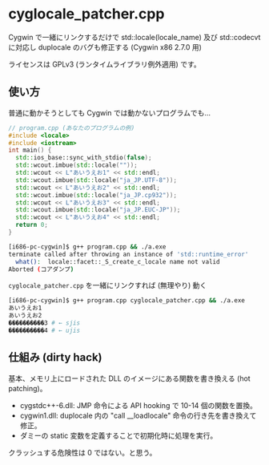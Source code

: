 # cyglocale_patcher.cpp
Cygwin で一緒にリンクするだけで std::locale(locale_name) 及び std::codecvt に対応し duplocale のバグも修正する (Cygwin x86 2.7.0 用)

ライセンスは GPLv3 (ランタイムライブラリ例外適用) です。

## 使い方
普通に動かそうとしても Cygwin では動かないプログラムでも…
```cpp
// program.cpp (あなたのプログラムの例)
#include <locale>
#include <iostream>
int main() {
  std::ios_base::sync_with_stdio(false);
  std::wcout.imbue(std::locale(""));
  std::wcout << L"あいうえお1" << std::endl;
  std::wcout.imbue(std::locale("ja_JP.UTF-8"));
  std::wcout << L"あいうえお2" << std::endl;
  std::wcout.imbue(std::locale("ja_JP.cp932"));
  std::wcout << L"あいうえお3" << std::endl;
  std::wcout.imbue(std::locale("ja_JP.EUC-JP"));
  std::wcout << L"あいうえお4" << std::endl;
  return 0;
}
```
```sh
[i686-pc-cygwin]$ g++ program.cpp && ./a.exe
terminate called after throwing an instance of 'std::runtime_error'
  what():  locale::facet::_S_create_c_locale name not valid
Aborted (コアダンプ)
```
`cyglocale_patcher.cpp` を一緒にリンクすれば (無理やり) 動く
```sh
[i686-pc-cygwin]$ g++ program.cpp cyglocale_patcher.cpp && ./a.exe
あいうえお1
あいうえお2
����������3 # ← sjis
����������4 # ← ujis
```

## 仕組み (dirty hack)

基本、メモリ上にロードされた DLL のイメージにある関数を書き換える (hot patching)。
- cygstdc++-6.dll: JMP 命令による API hooking で 10-14 個の関数を置換。
- cygwin1.dll: duplocale 内の "call __loadlocale" 命令の行き先を書き換えて修正。
- ダミーの static 変数を定義することで初期化時に処理を実行。

クラッシュする危険性は 0 ではない。と思う。
